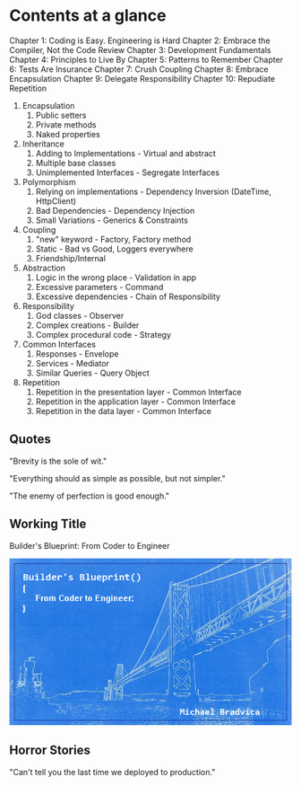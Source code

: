 # Contents at a glance

Chapter 1: Coding is Easy. Engineering is Hard
Chapter 2: Embrace the Compiler, Not the Code Review
Chapter 3: Development Fundamentals
Chapter 4: Principles to Live By
Chapter 5: Patterns to Remember
Chapter 6: Tests Are Insurance
Chapter 7: Crush Coupling
Chapter 8: Embrace Encapsulation
Chapter 9: Delegate Responsibility
Chapter 10: Repudiate Repetition

1. Encapsulation
   1. Public setters
   2. Private methods
   3. Naked properties
2. Inheritance
   1. Adding to Implementations - Virtual and abstract
   2. Multiple base classes
   3. Unimplemented Interfaces - Segregate Interfaces
3. Polymorphism
   1. Relying on implementations - Dependency Inversion (DateTime, HttpClient)
   2. Bad Dependencies - Dependency Injection
   3. Small Variations - Generics & Constraints
4. Coupling
   1. "new" keyword - Factory, Factory method
   2. Static - Bad vs Good, Loggers everywhere
   3. Friendship/Internal
5. Abstraction
   1. Logic in the wrong place - Validation in app
   2. Excessive parameters - Command
   3. Excessive dependencies - Chain of Responsibility
6. Responsibility
   1. God classes - Observer
   2. Complex creations - Builder
   3. Complex procedural code - Strategy
7. Common Interfaces
   1. Responses - Envelope
   2. Services - Mediator
   3. Similar Queries - Query Object
8. Repetition
   1. Repetition in the presentation layer - Common Interface
   2. Repetition in the application layer - Common Interface
   3. Repetition in the data layer - Common Interface

## Quotes

"Brevity is the sole of wit."

"Everything should as simple as possible, but not simpler."

"The enemy of perfection is good enough."

## Working Title

Builder's Blueprint:
From Coder to Engineer

![Bridge](title_cover.png)

## Horror Stories

"Can't tell you the last time we deployed to production."
